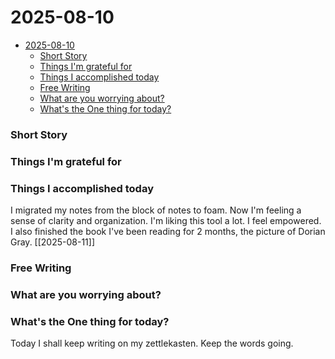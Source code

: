 # 2025-08-10

- [2025-08-10](#2025-08-10)
    - [Short Story](#short-story)
    - [Things I'm grateful for](#things-im-grateful-for)
    - [Things I accomplished today](#things-i-accomplished-today)
    - [Free Writing](#free-writing)
    - [What are you worrying about?](#what-are-you-worrying-about)
    - [What's the One thing for today?](#whats-the-one-thing-for-today)



### Short Story

### Things I'm grateful for

### Things I accomplished today
I migrated my notes from the block of notes to foam. Now I'm feeling a sense of clarity and organization. I'm liking this tool a lot. I feel empowered. I also finished the book I've been reading for 2 months, the picture of Dorian Gray. 
[[2025-08-11]]
### Free Writing

### What are you worrying about?

### What's the One thing for today?
Today I shall keep writing on my zettlekasten. Keep the words going. 
